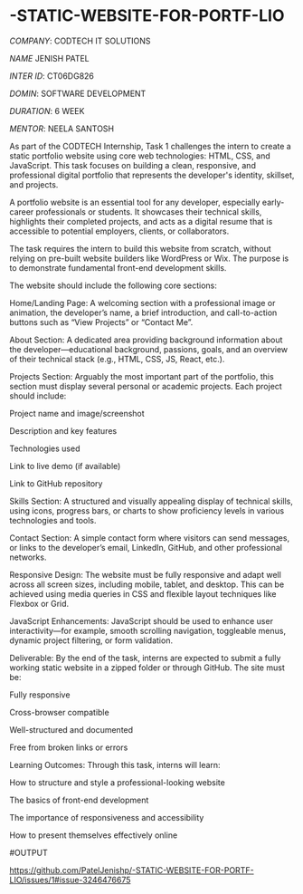 # -STATIC-WEBSITE-FOR-PORTF-LIO

*COMPANY*: CODTECH IT SOLUTIONS

*NAME* JENISH PATEL

*INTER ID*: CT06DG826

*DOMIN*: SOFTWARE DEVELOPMENT

*DURATION*: 6 WEEK

*MENTOR*: NEELA SANTOSH

As part of the CODTECH Internship, Task 1 challenges the intern to create a static portfolio website using core web technologies: HTML, CSS, and JavaScript. This task focuses on building a clean, responsive, and professional digital portfolio that represents the developer's identity, skillset, and projects.

A portfolio website is an essential tool for any developer, especially early-career professionals or students. It showcases their technical skills, highlights their completed projects, and acts as a digital resume that is accessible to potential employers, clients, or collaborators.

The task requires the intern to build this website from scratch, without relying on pre-built website builders like WordPress or Wix. The purpose is to demonstrate fundamental front-end development skills.

The website should include the following core sections:

Home/Landing Page: A welcoming section with a professional image or animation, the developer’s name, a brief introduction, and call-to-action buttons such as “View Projects” or “Contact Me”.

About Section: A dedicated area providing background information about the developer—educational background, passions, goals, and an overview of their technical stack (e.g., HTML, CSS, JS, React, etc.).

Projects Section: Arguably the most important part of the portfolio, this section must display several personal or academic projects. Each project should include:

Project name and image/screenshot

Description and key features

Technologies used

Link to live demo (if available)

Link to GitHub repository

Skills Section: A structured and visually appealing display of technical skills, using icons, progress bars, or charts to show proficiency levels in various technologies and tools.

Contact Section: A simple contact form where visitors can send messages, or links to the developer’s email, LinkedIn, GitHub, and other professional networks.

Responsive Design: The website must be fully responsive and adapt well across all screen sizes, including mobile, tablet, and desktop. This can be achieved using media queries in CSS and flexible layout techniques like Flexbox or Grid.

JavaScript Enhancements: JavaScript should be used to enhance user interactivity—for example, smooth scrolling navigation, toggleable menus, dynamic project filtering, or form validation.

Deliverable:
By the end of the task, interns are expected to submit a fully working static website in a zipped folder or through GitHub. The site must be:

Fully responsive

Cross-browser compatible

Well-structured and documented

Free from broken links or errors

Learning Outcomes:
Through this task, interns will learn:

How to structure and style a professional-looking website

The basics of front-end development

The importance of responsiveness and accessibility

How to present themselves effectively online

#OUTPUT

https://github.com/PatelJenishp/-STATIC-WEBSITE-FOR-PORTF-LIO/issues/1#issue-3246476675
